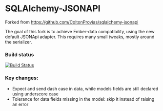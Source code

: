 # SQLAlchemy-JSONAPI
Forked from https://github.com/ColtonProvias/sqlalchemy-jsonapi

The goal of this fork is to achieve Ember-data compatibility, using the new default JSONApi adapter.
This requires many small tweaks, mostly around the serializer.

### Build status
[![Build Status](https://travis-ci.org/emilecaron/sqlalchemy-jsonapi.svg?branch=master)](https://travis-ci.org/emilecaron/sqlalchemy-jsonapi)

### Key changes:
* Expect and send dash case in data, while models fields are still declared using underscore case
* Tolerance for data fields missing in the model: skip it instead of raising an error
